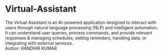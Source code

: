 # Virtual-Assistant
The Virtual Assistant is an AI-powered application designed to interact with users through natural language processing (NLP) and intelligent automation. It can understand user queries, process commands, and provide relevant responses &amp; managing schedules, setting reminders, handling data, or integrating with external services.
<br>
Author: RANDHIR KUMAR
